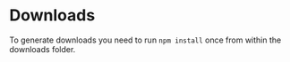 # Downloads

To generate downloads you need to run `npm install` once from within the
downloads folder.